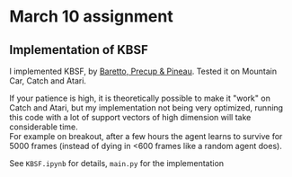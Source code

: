 # March 10 assignment

## Implementation of KBSF

I implemented KBSF, by [Baretto, Precup & Pineau](http://jmlr.org/papers/volume17/13-134/13-134.pdf). Tested it on Mountain Car, Catch and Atari.

If your patience is high, it is theoretically possible to make it "work" on Catch and Atari, but my implementation not being very optimized, running this code with a lot of support vectors of high dimension will take considerable time.  
For example on breakout, after a few hours the agent learns to survive for 5000 frames (instead of dying in <600 frames like a random agent does).

See `KBSF.ipynb` for details, `main.py` for the implementation